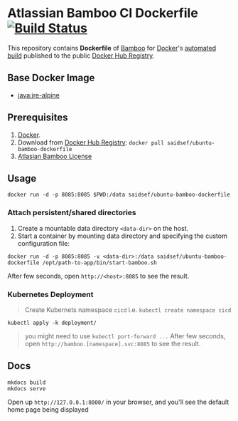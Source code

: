 # Atlassian Bamboo CI Dockerfile [![Build Status](https://travis-ci.org/saidsef/ubuntu-bamboo-dockerfile.svg?branch=master)](https://travis-ci.org/saidsef/ubuntu-bamboo-dockerfile)

This repository contains **Dockerfile** of [Bamboo](https://www.atlassian.com/software/bamboo/download) for [Docker](https://www.docker.com/)'s [automated build](https://registry.hub.docker.com/) published to the public [Docker Hub Registry](https://registry.hub.docker.com/).

## Base Docker Image

* [java:jre-alpine](https://hub.docker.com/_/java/)

## Prerequisites

1. [Docker](https://www.docker.com/).
2. Download from [Docker Hub Registry](https://hub.docker.com/r/saidsef/ubuntu-bamboo-dockerfile): `docker pull saidsef/ubuntu-bamboo-dockerfile`
3. [Atlasian Bamboo License](https://my.atlassian.com/)

## Usage

```shell
docker run -d -p 8085:8085 $PWD:/data saidsef/ubuntu-bamboo-dockerfile
```

### Attach persistent/shared directories

1. Create a mountable data directory `<data-dir>` on the host.
2. Start a container by mounting data directory and specifying the custom configuration file:

```shell
docker run -d -p 8085:8085 -v <data-dir>:/data saidsef/ubuntu-bamboo-dockerfile /opt/path-to-app/bin/start-bamboo.sh
```

After few seconds, open `http://<host>:8085` to see the result.

### Kubernetes Deployment

> Create Kubernets namespace `cicd` i.e. `kubectl create namespace cicd`

```shell
kubectl apply -k deployment/
```

> you might need to use `kubectl port-forward ...`
After few seconds, open `http://bamboo.[namespace].svc:8085` to see the result.

## Docs

```shell
mkdocs build
mkdocs serve
```

Open up `http://127.0.0.1:8000/` in your browser, and you'll see the default home page being displayed
